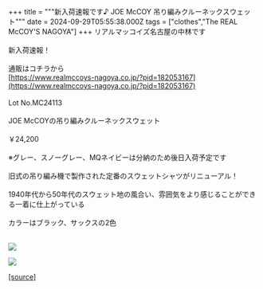 +++
title = """新入荷速報です♪ JOE McCOY 吊り編みクルーネックスウェット"""
date = 2024-09-29T05:55:38.000Z
tags = ["clothes","The REAL McCOY'S NAGOYA"]
+++
リアルマッコイズ名古屋の中林です  
   
新入荷速報！  
   
通販はコチラから  
[https://www.realmccoys-nagoya.co.jp/?pid=182053167](https://www.realmccoys-nagoya.co.jp/?pid=182053167)  
   
Lot No.MC24113  
   
JOE McCOYの吊り編みクルーネックスウェット  
   
￥24,200  
   
※グレー、スノーグレー、MQネイビーは分納のため後日入荷予定です  
   
旧式の吊り編み機で製作された定番のスウェットシャツがリニューアル！  
   
1940年代から50年代のスウェット地の風合い、雰囲気をより感じることができる一着に仕上がっている  
   
カラーはブラック、サックスの2色  
 

[![](https://stat.ameba.jp/user_images/20240929/14/realmccoy-nagoya/a6/6e/j/o1000100015491998440.jpg)](https://www.realmccoys-nagoya.co.jp/?pid=182053167)  
  
[![](https://stat.ameba.jp/user_images/20240929/14/realmccoy-nagoya/b5/14/j/o1000100015491998447.jpg)](https://www.realmccoys-nagoya.co.jp/?pid=182053167)

[[source]](https://ameblo.jp/realmccoy-nagoya/entry-12869355927.html)
